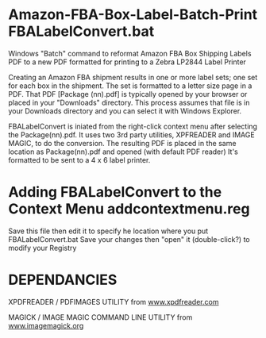 # Amazon-FBA-Box-Label-Batch-Print  FBALabelConvert.bat

Windows "Batch" command to reformat Amazon FBA Box Shipping Labels PDF to a new PDF formatted for printing to a Zebra LP2844 Label Printer

Creating an Amazon FBA shipment results in one or more label sets; one set for each box in the shipment.  The set is formatted to a letter size page in a PDF.  That PDF [Package (nn).pdf] is typically opened by your browser or placed in your "Downloads" directory.  This process assumes that file is in your Downloads directory and you can select it with Windows Explorer.  

FBALabelConvert is iniated from the right-click context menu after selecting the Package(nn).pdf.
It uses two 3rd party utilities, XPFREADER and IMAGE MAGIC, to do the conversion.
The resulting PDF is placed in the same location as Package(nn).pdf and opened (with default PDF reader)
It's formatted to be sent to a 4 x 6 label printer.

# Adding FBALabelConvert to the Context Menu  addcontextmenu.reg

Save this file then edit it to specify he location where you put FBALabelConvert.bat
Save your changes then "open" it (double-click?) to modify your Registry

# DEPENDANCIES

XPDFREADER / PDFIMAGES UTILITY from www.xpdfreader.com

MAGICK / IMAGE MAGIC COMMAND LINE UTILITY from www.imagemagick.org
